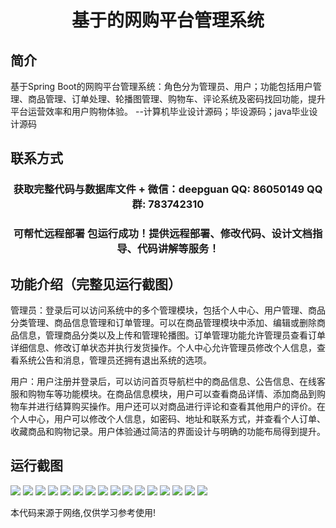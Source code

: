 <p><h1 align="center">基于的网购平台管理系统</h1></p>

## 简介
基于Spring Boot的网购平台管理系统：角色分为管理员、用户；功能包括用户管理、商品管理、订单处理、轮播图管理、购物车、评论系统及密码找回功能，提升平台运营效率和用户购物体验。    --计算机毕业设计源码；毕设源码；java毕业设计源码


## 联系方式
<p><h3 align="center">获取完整代码与数据库文件 + 微信：deepguan QQ: 86050149 QQ群: 783742310</h3></p>
<p><h3 align="center">可帮忙远程部署 包运行成功！提供远程部署、修改代码、设计文档指导、代码讲解等服务！</h3></p>

## 功能介绍（完整见运行截图）
管理员：登录后可以访问系统中的多个管理模块，包括个人中心、用户管理、商品分类管理、商品信息管理和订单管理。可以在商品管理模块中添加、编辑或删除商品信息，管理商品分类以及上传和管理轮播图。订单管理功能允许管理员查看订单详细信息、修改订单状态并执行发货操作。个人中心允许管理员修改个人信息，查看系统公告和消息，管理员还拥有退出系统的选项。

用户：用户注册并登录后，可以访问首页导航栏中的商品信息、公告信息、在线客服和购物车等功能模块。在商品信息模块，用户可以查看商品详情、添加商品到购物车并进行结算购买操作。用户还可以对商品进行评论和查看其他用户的评价。在个人中心，用户可以修改个人信息，如密码、地址和联系方式，并查看个人订单、收藏商品和购物记录。用户体验通过简洁的界面设计与明确的功能布局得到提升。


## 运行截图
![](https://bs-1329754181.cos.ap-shanghai.myqcloud.com/spring/OnlineShoppingPlatformManagementSystem/img/001.jpg)
![](https://bs-1329754181.cos.ap-shanghai.myqcloud.com/spring/OnlineShoppingPlatformManagementSystem/img/002.jpg)
![](https://bs-1329754181.cos.ap-shanghai.myqcloud.com/spring/OnlineShoppingPlatformManagementSystem/img/003.jpg)
![](https://bs-1329754181.cos.ap-shanghai.myqcloud.com/spring/OnlineShoppingPlatformManagementSystem/img/004.jpg)
![](https://bs-1329754181.cos.ap-shanghai.myqcloud.com/spring/OnlineShoppingPlatformManagementSystem/img/005.jpg)
![](https://bs-1329754181.cos.ap-shanghai.myqcloud.com/spring/OnlineShoppingPlatformManagementSystem/img/006.jpg)
![](https://bs-1329754181.cos.ap-shanghai.myqcloud.com/spring/OnlineShoppingPlatformManagementSystem/img/007.jpg)
![](https://bs-1329754181.cos.ap-shanghai.myqcloud.com/spring/OnlineShoppingPlatformManagementSystem/img/008.jpg)
![](https://bs-1329754181.cos.ap-shanghai.myqcloud.com/spring/OnlineShoppingPlatformManagementSystem/img/009.jpg)
![](https://bs-1329754181.cos.ap-shanghai.myqcloud.com/spring/OnlineShoppingPlatformManagementSystem/img/010.jpg)
![](https://bs-1329754181.cos.ap-shanghai.myqcloud.com/spring/OnlineShoppingPlatformManagementSystem/img/011.jpg)
![](https://bs-1329754181.cos.ap-shanghai.myqcloud.com/spring/OnlineShoppingPlatformManagementSystem/img/012.jpg)
![](https://bs-1329754181.cos.ap-shanghai.myqcloud.com/spring/OnlineShoppingPlatformManagementSystem/img/013.jpg)
![](https://bs-1329754181.cos.ap-shanghai.myqcloud.com/spring/OnlineShoppingPlatformManagementSystem/img/014.jpg)
![](https://bs-1329754181.cos.ap-shanghai.myqcloud.com/spring/OnlineShoppingPlatformManagementSystem/img/015.jpg)
![](https://bs-1329754181.cos.ap-shanghai.myqcloud.com/spring/OnlineShoppingPlatformManagementSystem/img/016.jpg)

<p>本代码来源于网络,仅供学习参考使用!</p>
